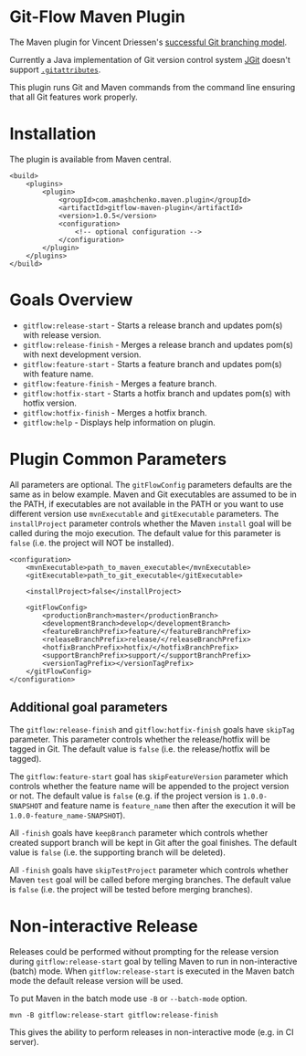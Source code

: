 # Git-Flow Maven Plugin

The Maven plugin for Vincent Driessen's [successful Git branching model](http://nvie.com/posts/a-successful-git-branching-model/).

Currently a Java implementation of Git version control system [JGit](https://github.com/eclipse/jgit) doesn't support [`.gitattributes`](http://git-scm.com/book/en/Customizing-Git-Git-Attributes).

This plugin runs Git and Maven commands from the command line ensuring that all Git features work properly.


# Installation

The plugin is available from Maven central.
    
    <build>
        <plugins>
            <plugin>
                <groupId>com.amashchenko.maven.plugin</groupId>
                <artifactId>gitflow-maven-plugin</artifactId>
                <version>1.0.5</version>
                <configuration>
                    <!-- optional configuration -->
                </configuration>
            </plugin>
        </plugins>
    </build>


# Goals Overview

- `gitflow:release-start` - Starts a release branch and updates pom(s) with release version.
- `gitflow:release-finish` - Merges a release branch and updates pom(s) with next development version.
- `gitflow:feature-start` - Starts a feature branch and updates pom(s) with feature name.
- `gitflow:feature-finish` - Merges a feature branch.
- `gitflow:hotfix-start` - Starts a hotfix branch and updates pom(s) with hotfix version.
- `gitflow:hotfix-finish` - Merges a hotfix branch.
- `gitflow:help` - Displays help information on plugin.


# Plugin Common Parameters

All parameters are optional. The `gitFlowConfig` parameters defaults are the same as in below example.
Maven and Git executables are assumed to be in the PATH, if executables are not available in the PATH or you want to use different version use `mvnExecutable` and `gitExecutable` parameters.
The `installProject` parameter controls whether the Maven `install` goal will be called during the mojo execution. The default value for this parameter is `false` (i.e. the project will NOT be installed).

    <configuration>
        <mvnExecutable>path_to_maven_executable</mvnExecutable>
        <gitExecutable>path_to_git_executable</gitExecutable>

        <installProject>false</installProject>

        <gitFlowConfig>
            <productionBranch>master</productionBranch>
            <developmentBranch>develop</developmentBranch>
            <featureBranchPrefix>feature/</featureBranchPrefix>
            <releaseBranchPrefix>release/</releaseBranchPrefix>
            <hotfixBranchPrefix>hotfix/</hotfixBranchPrefix>
            <supportBranchPrefix>support/</supportBranchPrefix>
            <versionTagPrefix></versionTagPrefix>
        </gitFlowConfig>
    </configuration>

## Additional goal parameters

The `gitflow:release-finish` and `gitflow:hotfix-finish` goals have `skipTag` parameter. This parameter controls whether the release/hotfix will be tagged in Git.
The default value is `false` (i.e. the release/hotfix will be tagged).

The `gitflow:feature-start` goal has `skipFeatureVersion` parameter which controls whether the feature name will be appended to the project version or not.
The default value is `false` (e.g. if the project version is `1.0.0-SNAPSHOT` and feature name is `feature_name` then after the execution it will be `1.0.0-feature_name-SNAPSHOT`).

All `-finish` goals have `keepBranch` parameter which controls whether created support branch will be kept in Git after the goal finishes.
The default value is `false` (i.e. the supporting branch will be deleted).

All `-finish` goals have `skipTestProject` parameter which controls whether Maven `test` goal will be called before merging branches.
The default value is `false` (i.e. the project will be tested before merging branches).

# Non-interactive Release

Releases could be performed without prompting for the release version during `gitflow:release-start` goal by telling Maven to run in non-interactive (batch) mode.
When `gitflow:release-start` is executed in the Maven batch mode the default release version will be used.

To put Maven in the batch mode use `-B` or `--batch-mode` option.

    mvn -B gitflow:release-start gitflow:release-finish

This gives the ability to perform releases in non-interactive mode (e.g. in CI server).
